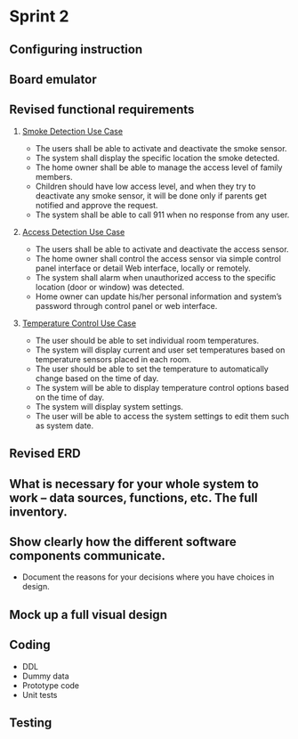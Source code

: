 # Sprint 2
## Configuring instruction

## Board emulator

## Revised functional requirements
1. [Smoke Detection Use Case](https://github.com/computationalmystic/Zephyr-group12/blob/master/Use%20Cases/Smoke%20Detection%20Use%20Case.md)
	- The users shall be able to activate and deactivate the smoke sensor.
	- The system shall display the specific location the smoke detected.
	- The home owner shall be able to manage the access level of family members.
	- Children should have low access level, and when they try to deactivate any smoke sensor, it will be done only if parents get notified and approve the request.
	- The system shall be able to call 911 when no response from any user.
2. [Access Detection Use Case](https://github.com/computationalmystic/Zephyr-group12/blob/master/Use%20Cases/Access%20Detection%20Use%20Case.md)		
	- The users shall be able to activate and deactivate the access sensor.
	- The home owner shall control the access sensor via simple control panel interface or detail Web interface, locally or remotely.
	- The system shall alarm when unauthorized access to the specific location (door or window) was detected.
	- Home owner can update his/her personal information and system’s password through control panel or web interface.

3. [Temperature Control Use Case](https://github.com/computationalmystic/Zephyr-group12/blob/master/Use%20Cases/Temperature%20Control%20Use%20Case.md)
	- The user should be able to set individual room temperatures.
	- The system will display current and user set temperatures based on temperature sensors placed in each room.
	- The user should be able to set the temperature to automatically change based on the time of day. 
	- The system will be able to display temperature control options based on the time of day.
	- The system will display system settings.
	- The user will be able to access the system settings to edit them such as system date.
## Revised ERD

## What is necessary for your whole system to work – data sources, functions, etc. The full inventory.

## Show clearly how the different software components communicate.
- Document the reasons for your decisions where you have choices in design.

## Mock up a full visual design

## Coding
- DDL
- Dummy data
- Prototype code
- Unit tests

## Testing

